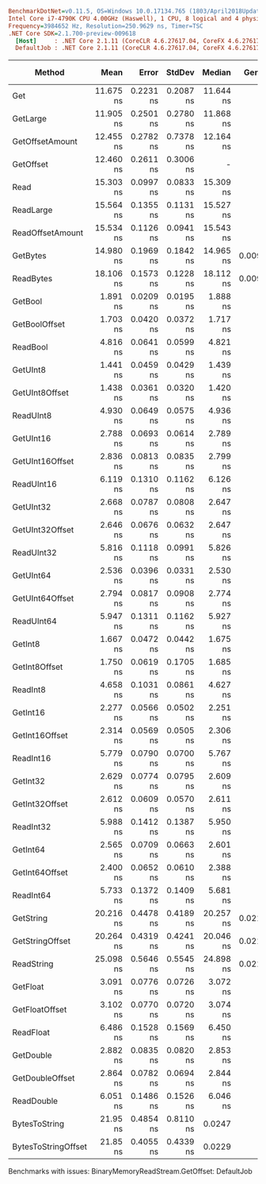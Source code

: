 ``` ini

BenchmarkDotNet=v0.11.5, OS=Windows 10.0.17134.765 (1803/April2018Update/Redstone4)
Intel Core i7-4790K CPU 4.00GHz (Haswell), 1 CPU, 8 logical and 4 physical cores
Frequency=3984652 Hz, Resolution=250.9629 ns, Timer=TSC
.NET Core SDK=2.1.700-preview-009618
  [Host]     : .NET Core 2.1.11 (CoreCLR 4.6.27617.04, CoreFX 4.6.27617.02), 64bit RyuJIT
  DefaultJob : .NET Core 2.1.11 (CoreCLR 4.6.27617.04, CoreFX 4.6.27617.02), 64bit RyuJIT


```
|           Method |      Mean |     Error |    StdDev |    Median |  Gen 0 | Gen 1 | Gen 2 | Allocated |
|----------------- |----------:|----------:|----------:|----------:|-------:|------:|------:|----------:|
|              Get | 11.675 ns | 0.2231 ns | 0.2087 ns | 11.644 ns |      - |     - |     - |         - |
|         GetLarge | 11.905 ns | 0.2501 ns | 0.2780 ns | 11.868 ns |      - |     - |     - |         - |
|  GetOffsetAmount | 12.455 ns | 0.2782 ns | 0.7378 ns | 12.164 ns |      - |     - |     - |         - |
|        GetOffset | 12.460 ns | 0.2611 ns | 0.3006 ns |         - |      - |     - |     - |         - |
|             Read | 15.303 ns | 0.0997 ns | 0.0833 ns | 15.309 ns |      - |     - |     - |         - |
|        ReadLarge | 15.564 ns | 0.1355 ns | 0.1131 ns | 15.527 ns |      - |     - |     - |         - |
| ReadOffsetAmount | 15.534 ns | 0.1126 ns | 0.0941 ns | 15.543 ns |      - |     - |     - |         - |
|         GetBytes | 14.980 ns | 0.1969 ns | 0.1842 ns | 14.965 ns | 0.0095 |     - |     - |      40 B |
|        ReadBytes | 18.106 ns | 0.1573 ns | 0.1228 ns | 18.112 ns | 0.0095 |     - |     - |      40 B |
|          GetBool |  1.891 ns | 0.0209 ns | 0.0195 ns |  1.888 ns |      - |     - |     - |         - |
|    GetBoolOffset |  1.703 ns | 0.0420 ns | 0.0372 ns |  1.717 ns |      - |     - |     - |         - |
|         ReadBool |  4.816 ns | 0.0641 ns | 0.0599 ns |  4.821 ns |      - |     - |     - |         - |
|         GetUInt8 |  1.441 ns | 0.0459 ns | 0.0429 ns |  1.439 ns |      - |     - |     - |         - |
|   GetUInt8Offset |  1.438 ns | 0.0361 ns | 0.0320 ns |  1.420 ns |      - |     - |     - |         - |
|        ReadUInt8 |  4.930 ns | 0.0649 ns | 0.0575 ns |  4.936 ns |      - |     - |     - |         - |
|        GetUInt16 |  2.788 ns | 0.0693 ns | 0.0614 ns |  2.789 ns |      - |     - |     - |         - |
|  GetUInt16Offset |  2.836 ns | 0.0813 ns | 0.0835 ns |  2.799 ns |      - |     - |     - |         - |
|       ReadUInt16 |  6.119 ns | 0.1310 ns | 0.1162 ns |  6.126 ns |      - |     - |     - |         - |
|        GetUInt32 |  2.668 ns | 0.0787 ns | 0.0808 ns |  2.647 ns |      - |     - |     - |         - |
|  GetUInt32Offset |  2.646 ns | 0.0676 ns | 0.0632 ns |  2.647 ns |      - |     - |     - |         - |
|       ReadUInt32 |  5.816 ns | 0.1118 ns | 0.0991 ns |  5.826 ns |      - |     - |     - |         - |
|        GetUInt64 |  2.536 ns | 0.0396 ns | 0.0331 ns |  2.530 ns |      - |     - |     - |         - |
|  GetUInt64Offset |  2.794 ns | 0.0817 ns | 0.0908 ns |  2.774 ns |      - |     - |     - |         - |
|       ReadUInt64 |  5.947 ns | 0.1311 ns | 0.1162 ns |  5.927 ns |      - |     - |     - |         - |
|          GetInt8 |  1.667 ns | 0.0472 ns | 0.0442 ns |  1.675 ns |      - |     - |     - |         - |
|    GetInt8Offset |  1.750 ns | 0.0619 ns | 0.1705 ns |  1.685 ns |      - |     - |     - |         - |
|         ReadInt8 |  4.658 ns | 0.1031 ns | 0.0861 ns |  4.627 ns |      - |     - |     - |         - |
|         GetInt16 |  2.277 ns | 0.0566 ns | 0.0502 ns |  2.251 ns |      - |     - |     - |         - |
|   GetInt16Offset |  2.314 ns | 0.0569 ns | 0.0505 ns |  2.306 ns |      - |     - |     - |         - |
|        ReadInt16 |  5.779 ns | 0.0790 ns | 0.0700 ns |  5.767 ns |      - |     - |     - |         - |
|         GetInt32 |  2.629 ns | 0.0774 ns | 0.0795 ns |  2.609 ns |      - |     - |     - |         - |
|   GetInt32Offset |  2.612 ns | 0.0609 ns | 0.0570 ns |  2.611 ns |      - |     - |     - |         - |
|        ReadInt32 |  5.988 ns | 0.1412 ns | 0.1387 ns |  5.950 ns |      - |     - |     - |         - |
|         GetInt64 |  2.565 ns | 0.0709 ns | 0.0663 ns |  2.601 ns |      - |     - |     - |         - |
|   GetInt64Offset |  2.400 ns | 0.0652 ns | 0.0610 ns |  2.388 ns |      - |     - |     - |         - |
|        ReadInt64 |  5.733 ns | 0.1372 ns | 0.1409 ns |  5.681 ns |      - |     - |     - |         - |
|        GetString | 20.216 ns | 0.4478 ns | 0.4189 ns | 20.257 ns | 0.0210 |     - |     - |      88 B |
|  GetStringOffset | 20.264 ns | 0.4319 ns | 0.4241 ns | 20.046 ns | 0.0210 |     - |     - |      88 B |
|       ReadString | 25.098 ns | 0.5646 ns | 0.5545 ns | 24.898 ns | 0.0210 |     - |     - |      88 B |
|         GetFloat |  3.091 ns | 0.0776 ns | 0.0726 ns |  3.072 ns |      - |     - |     - |         - |
|   GetFloatOffset |  3.102 ns | 0.0770 ns | 0.0720 ns |  3.074 ns |      - |     - |     - |         - |
|        ReadFloat |  6.486 ns | 0.1528 ns | 0.1569 ns |  6.450 ns |      - |     - |     - |         - |
|        GetDouble |  2.882 ns | 0.0835 ns | 0.0820 ns |  2.853 ns |      - |     - |     - |         - |
|  GetDoubleOffset |  2.864 ns | 0.0782 ns | 0.0694 ns |  2.844 ns |      - |     - |     - |         - |
|       ReadDouble |  6.051 ns | 0.1486 ns | 0.1526 ns |  6.046 ns |      - |     - |     - |         - |
|       BytesToString | 21.95 ns | 0.4854 ns | 0.8110 ns |           0.0247 |     - |     - |     104 B |
| BytesToStringOffset | 21.85 ns | 0.4055 ns | 0.4339 ns |           0.0229 |     - |     - |      96 B |

Benchmarks with issues:
  BinaryMemoryReadStream.GetOffset: DefaultJob
